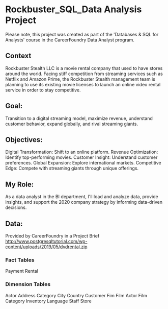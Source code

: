 # Rockbuster_SQL_Data Analysis Project

Please note, this project was created as part of the 'Databases & SQL for Analysts' course in the CareerFoundry Data Analyst program.

## Context 
Rockbuster Stealth LLC is a movie rental company that used to have stores around the world. Facing stiff competition from streaming services such as Netflix and Amazon Prime, the Rockbuster Stealth management team is planning to use its existing movie licenses to launch an online video rental service in order to stay competitive.

## Goal:
Transition to a digital streaming model, maximize revenue, understand customer behavior, expand globally, and rival streaming giants.

## Objectives:
Digital Transformation: Shift to an online platform.
Revenue Optimization: Identify top-performing movies.
Customer Insight: Understand customer preferences.
Global Expansion: Explore international markets.
Competitive Edge: Compete with streaming giants through unique offerings.

## My Role:
As a data analyst in the BI department, I'll load and analyze data, provide insights, and support the 2020 company strategy by informing data-driven decisions.

## Data:
Provided by CareerFoundry in a Project Brief
http://www.postgresqltutorial.com/wp-content/uploads/2019/05/dvdrental.zip
### Fact Tables
Payment
Rental
### Dimension Tables
Actor
Address
Category
City
Country
Customer
Fim
Film Actor
Film Category
Inventory
Language
Staff
Store


